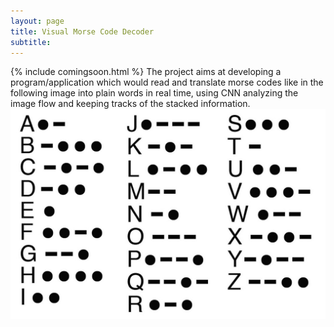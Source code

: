 ```yaml
---
layout: page
title: Visual Morse Code Decoder
subtitle: 
---
```

{% include comingsoon.html %}
The project aims at developing a program/application which would read and translate morse codes like in the following image into plain words in real time, using CNN analyzing the image flow and keeping tracks of the stacked information.
<img src = "/img/morse.jpg">

